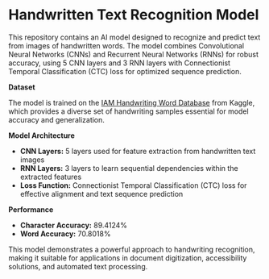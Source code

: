 # Handwritten Text Recognition Model

This repository contains an AI model designed to recognize and predict text from images of handwritten words. The model combines Convolutional Neural Networks (CNNs) and Recurrent Neural Networks (RNNs) for robust accuracy, using 5 CNN layers and 3 RNN layers with Connectionist Temporal Classification (CTC) loss for optimized sequence prediction.

**Dataset**

The model is trained on the [IAM Handwriting Word Database](https://www.kaggle.com/datasets/nibinv23/iam-handwriting-word-database) from Kaggle, which provides a diverse set of handwriting samples essential for model accuracy and generalization.

**Model Architecture**

* **CNN Layers:** 5 layers used for feature extraction from handwritten text images
* **RNN Layers:** 3 layers to learn sequential dependencies within the extracted features
* **Loss Function:** Connectionist Temporal Classification (CTC) loss for effective alignment and text sequence prediction

**Performance**

* **Character Accuracy:** 89.4124%
* **Word Accuracy:** 70.8018%

This model demonstrates a powerful approach to handwriting recognition, making it suitable for applications in document digitization, accessibility solutions, and automated text processing.
